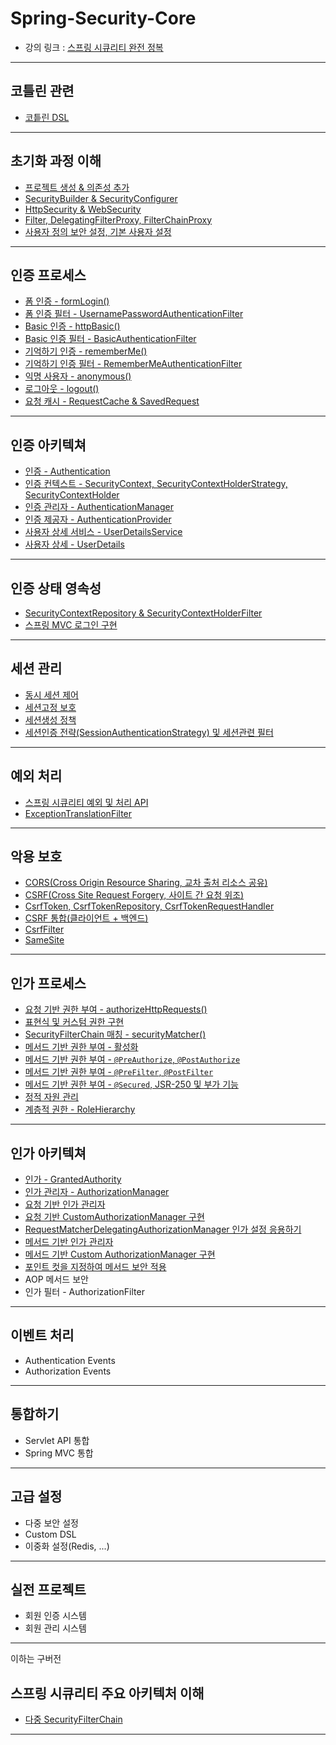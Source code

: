 # Spring-Security-Core
- 강의 링크 : <a href="https://www.inflearn.com/course/%EC%8A%A4%ED%94%84%EB%A7%81-%EC%8B%9C%ED%81%90%EB%A6%AC%ED%8B%B0-%EC%99%84%EC%A0%84%EC%A0%95%EB%B3%B5" target="_blank">스프링 시큐리티 완전 정복</a>

---

<h2 id="kotlin">코틀린 관련</h2>

- <a href="/note/kotlin/코틀린 DSL.md" target="_blank">코틑린 DSL</a>

---

<h2 id="init">초기화 과정 이해</h2>

- <a href="/note/init/프로젝트 생성 & 의존성 추가.md" target="_blank">프로젝트 생성 & 의존성 추가</a>
- <a href="/note/init/SecurityBuilder & SecurityConfigurer.md" target="_blank">SecurityBuilder & SecurityConfigurer</a>
- <a href="/note/init/HttpSecurity & WebSecurity.md" target="_blank">HttpSecurity & WebSecurity</a>
- <a href="/note/init/Filter, DelegatingFilterProxy, FilterChainProxy.md" target="_blank">Filter, DelegatingFilterProxy, FilterChainProxy</a>
- <a href="/note/init/사용자 정의 보안 설정, 기본 사용자 설정.md" target="_blank">사용자 정의 보안 설정, 기본 사용자 설정</a>

---

<h2 id="authentication-process">인증 프로세스</h2>

- <a href="/note/authentication-process/폼 인증 - formLogin().md" target="_blank">폼 인증 - formLogin()</a>
- <a href="/note/authentication-process/폼 인증 필터 - UsernamePasswordAuthenticationFilter.md" target="_blank">폼 인증 필터 - UsernamePasswordAuthenticationFilter</a>
- <a href="/note/authentication-process/Basic 인증 - httpBasic().md" target="_blank">Basic 인증 - httpBasic()</a>
- <a href="/note/authentication-process/Basic 인증 필터 - BasicAuthenticationFilter.md" target="_blank">Basic 인증 필터 - BasicAuthenticationFilter</a>
- <a href="/note/authentication-process/기억하기 인증 - rememberMe().md" target="_blank">기억하기 인증 - rememberMe()</a>
- <a href="/note/authentication-process/기억하기 인증 필터 - RememberMeAuthenticationFilter.md" target="_blank">기억하기 인증 필터 - RememberMeAuthenticationFilter</a>
- <a href="/note/authentication-process/익명 사용자 - anonymous().md" target="_blank">익명 사용자 - anonymous()</a>
- <a href="/note/authentication-process/로그아웃 - logout().md" target="_blank">로그아웃 - logout()</a>
- <a href="/note/authentication-process/요청 캐시 - RequestCache & SavedRequest.md" target="_blank">요청 캐시 - RequestCache & SavedRequest</a>

---

<h2 id="authentication-architecture">인증 아키텍쳐</h2>

- <a href="/note/authentication-architecture/인증 - Authentication.md" target="_blank">인증 - Authentication</a>
- <a href="/note/authentication-architecture/인증 컨텍스트 - SecurityContext, SecurityContextHolderStrategy, SecurityContextHolder.md" target="_blank">인증 컨텍스트 - SecurityContext, SecurityContextHolderStrategy, SecurityContextHolder</a>
- <a href="/note/authentication-architecture/인증 관리자 - AuthenticationManager.md" target="_blank">인증 관리자 - AuthenticationManager</a>
- <a href="/note/authentication-architecture/인증 제공자 - AuthenticationProvider.md" target="_blank">인증 제공자 - AuthenticationProvider</a>
- <a href="/note/authentication-architecture/사용자 상세 서비스 - UserDetailsService.md" target="_blank">사용자 상세 서비스 - UserDetailsService</a>
- <a href="/note/authentication-architecture/사용자 상세 - UserDetails.md" target="_blank">사용자 상세 - UserDetails</a>

---

<h2 id="authentication-persistence">인증 상태 영속성</h2>

- <a href="/note/authentication-persistence/SecurityContextRepository & SecurityContextHolderFilter.md" target="_blank">SecurityContextRepository & SecurityContextHolderFilter</a>
- <a href="/note/authentication-persistence/스프링 MVC 로그인 구현.md" target="_blank">스프링 MVC 로그인 구현</a>

---

<h2 id="sesion-management">세션 관리</h2>

- <a href="/note/session-management/동시 세션 제어.md" target="_blank">동시 세션 제어</a>
- <a href="/note/session-management/세션고정 보호.md" target="_blank">세션고정 보호</a>
- <a href="/note/session-management/세션생성 정책.md" target="_blank">세션생성 정책</a>
- <a href="/note/session-management/세션인증 전략(SessionAuthenticationStrategy) 및 세션관련 필터.md" target="_blank">세션인증 전략(SessionAuthenticationStrategy) 및 세션관련 필터</a>

---

<h2 id="exception-handling">예외 처리</h2>

- <a href="/note/exception-handling/스프링 시큐리티 예외 및 처리 API.md" target="_blank">스프링 시큐리티 예외 및 처리 API</a>
- <a href="/note/exception-handling/ExceptionTranslationFilter.md" target="_blank">ExceptionTranslationFilter</a>

---

<h2 id="exploit-protection">악용 보호</h2>

- <a href="/note/exploit-protection/CORS(Cross Origin Resource Sharing, 교차 출처 리소스 공유).md" target="_blank">CORS(Cross Origin Resource Sharing, 교차 출처 리소스 공유)</a>
- <a href="/note/exploit-protection/CSRF(Cross Site Request Forgery, 사이트 간 요청 위조).md" target="_blank">CSRF(Cross Site Request Forgery, 사이트 간 요청 위조)</a>
- <a href="/note/exploit-protection/CsrfToken, CsrfTokenRepository, CsrfTokenRequestHandler.md" target="_blank">CsrfToken, CsrfTokenRepository, CsrfTokenRequestHandler</a>
- <a href="/note/exploit-protection/CSRF 통합(클라이언트 + 백엔드).md" target="_blank">CSRF 통합(클라이언트 + 백엔드)</a>
- <a href="/note/exploit-protection/CsrfFilter.md" target="_blank">CsrfFilter</a>
- <a href="/note/exploit-protection/SameSite.md" target="_blank">SameSite</a>

---

<h2 id="authorization-process">인가 프로세스</h2>

- <a href="/note/authorization-process/요청 기반 권한 부여 - authorizeHttpRequests().md" target="_blank">요청 기반 권한 부여 - authorizeHttpRequests()</a>
- <a href="/note/authorization-process/표현식 및 커스텀 권한 구현.md" target="_blank">표현식 및 커스텀 권한 구현</a>
- <a href="/note/authorization-process/SecurityFilterChain 매칭 - securityMatcher().md" target="_blank">SecurityFilterChain 매칭 - securityMatcher()</a>
- <a href="/note/authorization-process/메서드 기반 권한 부여 - 활성화.md" target="_blank">메서드 기반 권한 부여 - 활성화</a>
- <a href="/note/authorization-process/메서드 기반 권한 부여 - @PreAuthorize, @PostAuthorize.md" target="_blank">메서드 기반 권한 부여 - `@PreAuthorize`, `@PostAuthorize`</a>
- <a href="/note/authorization-process/메서드 기반 권한 부여 - @PreFilter, @PostFilter.md" target="_blank">메서드 기반 권한 부여 - `@PreFilter`, `@PostFilter`</a>
- <a href="/note/authorization-process/메서드 기반 권한 부여 - @Secured, JSR-250 및 부가 기능.md" target="_blank">메서드 기반 권한 부여 - `@Secured`, JSR-250 및 부가 기능</a>
- <a href="/note/authorization-process/정적 자원 관리.md" target="_blank">정적 자원 관리</a>
- <a href="/note/authorization-process/계층적 권한 - RoleHierarchy.md" target="_blank">계층적 권한 - RoleHierarchy</a>

---

<h2 id="authorization-architecture">인가 아키텍쳐</h2>

- <a href="/note/authorization-architecture/인가 - GrantedAuthority.md" target="_blank">인가 - GrantedAuthority</a>
- <a href="/note/authorization-architecture/인가 관리자 - AuthorizationManager.md" target="_blank">인가 관리자 - AuthorizationManager</a>
- <a href="/note/authorization-architecture/요청 기반 인가 관리자.md" target="_blank">요청 기반 인가 관리자</a>
- <a href="/note/authorization-architecture/요청 기반 CustomAuthorizationManager 구현.md" target="_blank">요청 기반 CustomAuthorizationManager 구현</a>
- <a href="/note/authorization-architecture/RequestMatcherDelegatingAuthorizationManager 인가 설정 응용하기.md" target="_blank">RequestMatcherDelegatingAuthorizationManager 인가 설정 응용하기</a>
- <a href="/note/authorization-architecture/메서드 기반 인가 관리자.md" target="_blank">메서드 기반 인가 관리자</a>
- <a href="/note/authorization-architecture/메서드 기반 Custom AuthorizationManager 구현.md" target="_blank">메서드 기반 Custom AuthorizationManager 구현</a>
- <a href="/note/authorization-architecture/포인트 컷을 지정하여 메서드 보안 적용.md" target="_blank">포인트 컷을 지정하여 메서드 보안 적용</a>
- AOP 메서드 보안
- 인가 필터 - AuthorizationFilter

---

<h2 id="event-handling">이벤트 처리</h2>

- Authentication Events
- Authorization Events

---

<h2 id="integration">통합하기</h2>

- Servlet API 통합
- Spring MVC 통합

---

<h2 id="advanced-config">고급 설정</h2>

- 다중 보안 설정
- Custom DSL
- 이중화 설정(Redis, ...)

---

<h2 id="project">실전 프로젝트</h2>

- 회원 인증 시스템
- 회원 관리 시스템

---

이하는 구버전

<h2 id="architecture">스프링 시큐리티 주요 아키텍처 이해</h2>

- <a href="/note/architecture/다중 SecurityFilterChain.md" target="_blank">다중 SecurityFilterChain</a>

---
